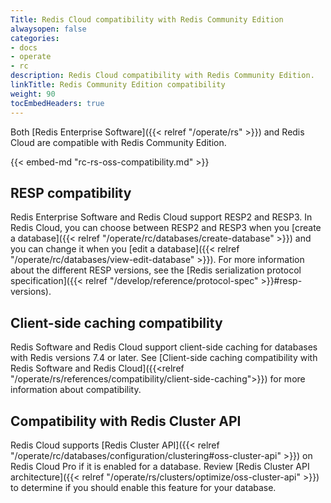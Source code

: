 ```yaml
---
Title: Redis Cloud compatibility with Redis Community Edition
alwaysopen: false
categories:
- docs
- operate
- rc
description: Redis Cloud compatibility with Redis Community Edition.
linkTitle: Redis Community Edition compatibility
weight: 90
tocEmbedHeaders: true
---
```


Both [Redis Enterprise Software]({{< relref "/operate/rs" >}}) and Redis Cloud are compatible with Redis Community Edition.

{{< embed-md "rc-rs-oss-compatibility.md"  >}}

## RESP compatibility

Redis Enterprise Software and Redis Cloud support RESP2 and RESP3. In Redis Cloud, you can choose between RESP2 and RESP3 when you [create a database]({{< relref "/operate/rc/databases/create-database" >}}) and you can change it when you [edit a database]({{< relref "/operate/rc/databases/view-edit-database" >}}). For more information about the different RESP versions, see the [Redis serialization protocol specification]({{< relref "/develop/reference/protocol-spec" >}}#resp-versions).

## Client-side caching compatibility

Redis Software and Redis Cloud support client-side caching for databases with Redis versions 7.4 or later. See [Client-side caching compatibility with Redis Software and Redis Cloud]({{<relref "/operate/rs/references/compatibility/client-side-caching">}}) for more information about compatibility.

## Compatibility with Redis Cluster API

Redis Cloud supports [Redis Cluster API]({{< relref "/operate/rc/databases/configuration/clustering#oss-cluster-api" >}}) on Redis Cloud Pro if it is enabled for a database. Review [Redis Cluster API architecture]({{< relref "/operate/rs/clusters/optimize/oss-cluster-api" >}}) to determine if you should enable this feature for your database.
